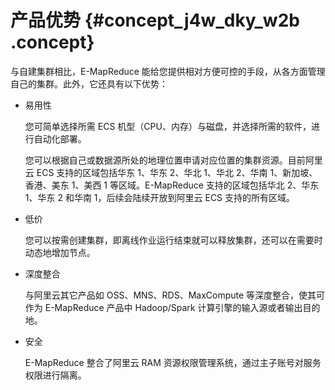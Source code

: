 # 产品优势 {#concept_j4w_dky_w2b .concept}

与自建集群相比，E-MapReduce 能给您提供相对方便可控的手段，从各方面管理自己的集群。此外，它还具有以下优势：

-   易用性

    您可简单选择所需 ECS 机型（CPU、内存）与磁盘，并选择所需的软件，进行自动化部署。

    您可以根据自己或数据源所处的地理位置申请对应位置的集群资源。目前阿里云 ECS 支持的区域包括华东 1、华东 2、华北 1、华北 2、华南 1、新加坡、香港、美东 1、美西 1 等区域。E-MapReduce 支持的区域包括华北 2、华东 1、华东 2 和华南 1，后续会陆续开放到阿里云 ECS 支持的所有区域。

-   低价

    您可以按需创建集群，即离线作业运行结束就可以释放集群，还可以在需要时动态地增加节点。

-   深度整合

    与阿里云其它产品如 OSS、MNS、RDS、MaxCompute 等深度整合，使其可作为 E-MapReduce 产品中 Hadoop/Spark 计算引擎的输入源或者输出目的地。

-   安全

    E-MapReduce 整合了阿里云 RAM 资源权限管理系统，通过主子账号对服务权限进行隔离。


